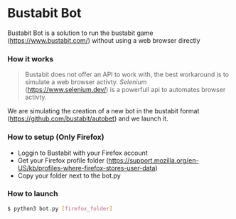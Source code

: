 # Bustabit Bot

Bustabit Bot is a solution to run the bustabit game (https://www.bustabit.com/) without using a web browser directly

### How it works

> Bustabit does not offer an API to work with, the best workaround is to simulate a web browser activty.
>*Selenium* (https://www.selenium.dev/) is a powerfull api to automates browser activty.

We are simulating the creation of a new bot in the bustabit format (https://github.com/bustabit/autobet) and we launch it.

### How to setup (Only Firefox)

  - Loggin to Bustabit with your Firefox account
  - Get your Firefox profile folder (https://support.mozilla.org/en-US/kb/profiles-where-firefox-stores-user-data)
  - Copy your folder next to the bot.py
  

### How to launch
```sh
$ python3 bot.py [firefox_folder]
```